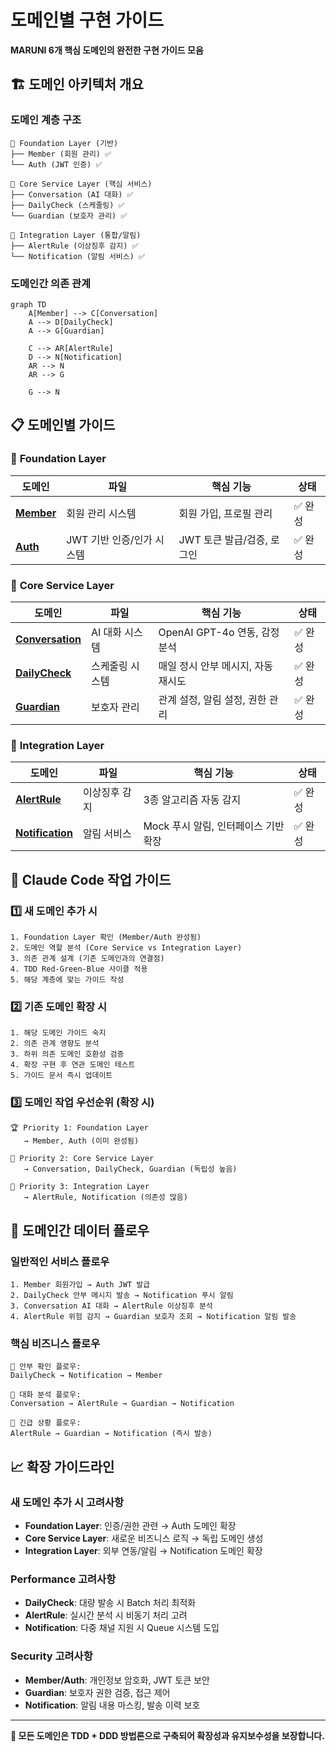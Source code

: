 # 도메인별 구현 가이드

**MARUNI 6개 핵심 도메인의 완전한 구현 가이드 모음**

## 🏗️ 도메인 아키텍처 개요

### **도메인 계층 구조**
```
🔐 Foundation Layer (기반)
├── Member (회원 관리) ✅
└── Auth (JWT 인증) ✅

💬 Core Service Layer (핵심 서비스)
├── Conversation (AI 대화) ✅
├── DailyCheck (스케줄링) ✅
└── Guardian (보호자 관리) ✅

🚨 Integration Layer (통합/알림)
├── AlertRule (이상징후 감지) ✅
└── Notification (알림 서비스) ✅
```

### **도메인간 의존 관계**
```mermaid
graph TD
    A[Member] --> C[Conversation]
    A --> D[DailyCheck]
    A --> G[Guardian]

    C --> AR[AlertRule]
    D --> N[Notification]
    AR --> N
    AR --> G

    G --> N
```

## 📋 도메인별 가이드

### 🔐 **Foundation Layer**
| 도메인 | 파일 | 핵심 기능 | 상태 |
|--------|------|----------|------|
| **[Member](./member.md)** | 회원 관리 시스템 | 회원 가입, 프로필 관리 | ✅ 완성 |
| **[Auth](./auth.md)** | JWT 기반 인증/인가 시스템 | JWT 토큰 발급/검증, 로그인 | ✅ 완성 |

### 💬 **Core Service Layer**
| 도메인 | 파일 | 핵심 기능 | 상태 |
|--------|------|----------|------|
| **[Conversation](./conversation.md)** | AI 대화 시스템 | OpenAI GPT-4o 연동, 감정 분석 | ✅ 완성 |
| **[DailyCheck](./dailycheck.md)** | 스케줄링 시스템 | 매일 정시 안부 메시지, 자동 재시도 | ✅ 완성 |
| **[Guardian](./guardian.md)** | 보호자 관리 | 관계 설정, 알림 설정, 권한 관리 | ✅ 완성 |

### 🚨 **Integration Layer**
| 도메인 | 파일 | 핵심 기능 | 상태 |
|--------|------|----------|------|
| **[AlertRule](./alertrule.md)** | 이상징후 감지 | 3종 알고리즘 자동 감지 | ✅ 완성 |
| **[Notification](./notification.md)** | 알림 서비스 | Mock 푸시 알림, 인터페이스 기반 확장 | ✅ 완성 |

## 🚀 Claude Code 작업 가이드

### **1️⃣ 새 도메인 추가 시**
```
1. Foundation Layer 확인 (Member/Auth 완성됨)
2. 도메인 역할 분석 (Core Service vs Integration Layer)
3. 의존 관계 설계 (기존 도메인과의 연결점)
4. TDD Red-Green-Blue 사이클 적용
5. 해당 계층에 맞는 가이드 작성
```

### **2️⃣ 기존 도메인 확장 시**
```
1. 해당 도메인 가이드 숙지
2. 의존 관계 영향도 분석
3. 하위 의존 도메인 호환성 검증
4. 확장 구현 후 연관 도메인 테스트
5. 가이드 문서 즉시 업데이트
```

### **3️⃣ 도메인 작업 우선순위 (확장 시)**
```
🏆 Priority 1: Foundation Layer
   → Member, Auth (이미 완성됨)

🥈 Priority 2: Core Service Layer
   → Conversation, DailyCheck, Guardian (독립성 높음)

🥉 Priority 3: Integration Layer
   → AlertRule, Notification (의존성 많음)
```

## 🔄 도메인간 데이터 플로우

### **일반적인 서비스 플로우**
```
1. Member 회원가입 → Auth JWT 발급
2. DailyCheck 안부 메시지 발송 → Notification 푸시 알림
3. Conversation AI 대화 → AlertRule 이상징후 분석
4. AlertRule 위험 감지 → Guardian 보호자 조회 → Notification 알림 발송
```

### **핵심 비즈니스 플로우**
```
📱 안부 확인 플로우:
DailyCheck → Notification → Member

💬 대화 분석 플로우:
Conversation → AlertRule → Guardian → Notification

🚨 긴급 상황 플로우:
AlertRule → Guardian → Notification (즉시 발송)
```

## 📈 확장 가이드라인

### **새 도메인 추가 시 고려사항**
- **Foundation Layer**: 인증/권한 관련 → Auth 도메인 확장
- **Core Service Layer**: 새로운 비즈니스 로직 → 독립 도메인 생성
- **Integration Layer**: 외부 연동/알림 → Notification 도메인 확장

### **Performance 고려사항**
- **DailyCheck**: 대량 발송 시 Batch 처리 최적화
- **AlertRule**: 실시간 분석 시 비동기 처리 고려
- **Notification**: 다중 채널 지원 시 Queue 시스템 도입

### **Security 고려사항**
- **Member/Auth**: 개인정보 암호화, JWT 토큰 보안
- **Guardian**: 보호자 권한 검증, 접근 제어
- **Notification**: 알림 내용 마스킹, 발송 이력 보호

---

**🚀 모든 도메인은 TDD + DDD 방법론으로 구축되어 확장성과 유지보수성을 보장합니다.**